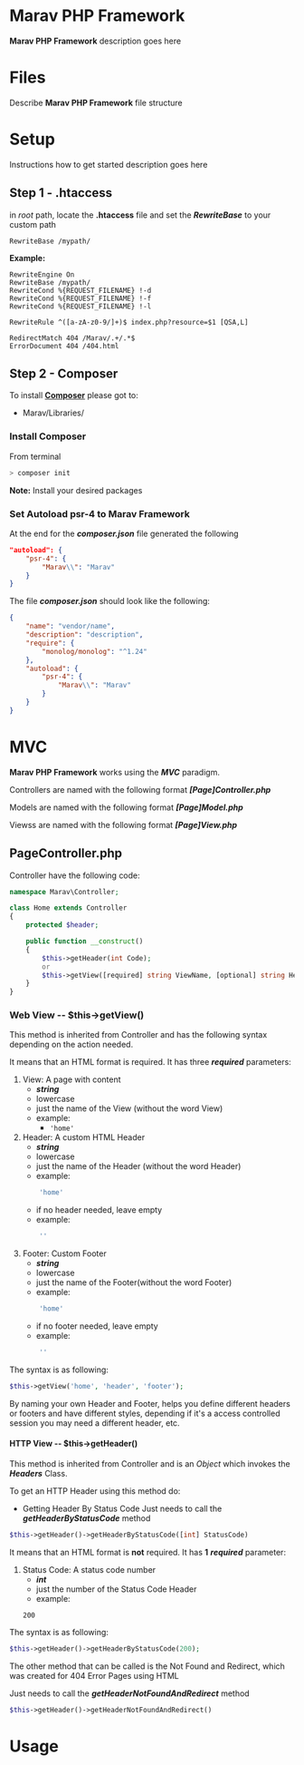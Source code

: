 
# Marav PHP Framework
**Marav PHP Framework** description goes here


# Files

Describe **Marav PHP Framework** file structure

# Setup

Instructions how to get started description goes here

## Step 1 - .htaccess

in *root* path, locate the **.htaccess** file and set the ***RewriteBase***  to your custom path
```text
RewriteBase /mypath/
```
**Example:**
```text
RewriteEngine On
RewriteBase /mypath/
RewriteCond %{REQUEST_FILENAME} !-d
RewriteCond %{REQUEST_FILENAME} !-f
RewriteCond %{REQUEST_FILENAME} !-l
    
RewriteRule ^([a-zA-z0-9/]+)$ index.php?resource=$1 [QSA,L]
    
RedirectMatch 404 /Marav/.+/.*$
ErrorDocument 404 /404.html
```

## Step 2 - Composer
To install **[Composer](https://getcomposer.org/)** please got to:

 - Marav/Libraries/

### Install Composer
From terminal
 ```bash  
> composer init
```
**Note:** Install your desired packages

### Set Autoload psr-4 to Marav Framework
At the end for the ***composer.json*** file generated the following
```json
"autoload": {
    "psr-4": {
        "Marav\\": "Marav"
    }
}
```

The file ***composer.json*** should look like the following:
```json
{
    "name": "vendor/name",
    "description": "description",
    "require": {
        "monolog/monolog": "^1.24"
    },
    "autoload": {
        "psr-4": {
            "Marav\\": "Marav"
        }
    }
}
```

# MVC

**Marav PHP Framework** works using the ***MVC*** paradigm.

Controllers are named with the following format
***[Page]Controller.php*** 

Models are named with the following format
***[Page]Model.php*** 

Viewss are named with the following format
***[Page]View.php*** 


## PageController.php

Controller have the following code:

```php
namespace Marav\Controller;

class Home extends Controller
{
    protected $header;

    public function __construct()
    {
        $this->getHeader(int Code);
        or
        $this->getView([required] string ViewName, [optional] string HeaderName, [optional] string FooterName);
    }
}
```
### Web View -- $this->getView()
This method is inherited from Controller and has the following syntax depending on the action needed.

It means that an HTML format is required. It has three ***required*** parameters:

 1. View: A page with content
    - ***string***
    - lowercase
    - just the name of the View (without the word View)
    - example:
        - ```'home'```
2. Header: A custom HTML Header
    - ***string***
    - lowercase
    - just the name of the Header (without the word Header)
    - example:
    ```php
        'home'
    ``` 
    - if no header needed, leave empty
    - example:
    ```php
        ''
    ``` 
3. Footer: Custom Footer
    - ***string***
    - lowercase
    - just the name of the Footer(without the word Footer)
    - example:
    ```php
        'home'
    ``` 
    - if no footer needed, leave empty
    - example:
    ```php
        ''
    ``` 

The syntax is as following:

```php
$this->getView('home', 'header', 'footer');
```

By naming your own Header and Footer, helps you define different headers or footers and have different styles, depending if it's a access controlled session you may need a different header, etc.

#### HTTP View -- $this->getHeader()
This method is inherited from Controller and is an *Object* which invokes the ***Headers*** Class.

To get an HTTP Header using this method do:

- Getting Header By Status Code
Just needs to call the ***getHeaderByStatusCode*** method
```php
$this->getHeader()->getHeaderByStatusCode([int] StatusCode)
```
It means that an HTML format is **not** required. It has **1** ***required*** parameter:

 1. Status Code: A status code number
    - ***int***
    - just the number of the Status Code Header
    - example:
    ~~~
    200
    ~~~

The syntax is as following:

```php
$this->getHeader()->getHeaderByStatusCode(200);
```

The other method that can be called is the Not Found and Redirect, which was created for 404 Error Pages using HTML 

Just needs to call the ***getHeaderNotFoundAndRedirect*** method
```php
$this->getHeader()->getHeaderNotFoundAndRedirect()
```






# Usage